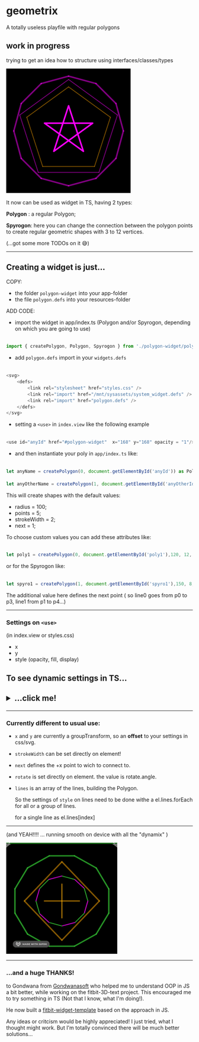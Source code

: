 # geometrix
A totally useless playfile with regular polygons
## work in progress
trying to get an idea how to structure using interfaces/classes/types  

![2022-04-20 12 36 21](polygon-widget.png)   

It now can be used as widget in TS, having 2 types:

**Polygon** : a regular Polygon;

**Spyrogon**: here you can change the connection between the polygon points to create regular geometric shapes with 3 to 12 vertices.

(...got some more TODOs on it 😅)


___
## Creating a widget is just... 
COPY:
* the folder `polygon-widget` into your app-folder
* the file `polygon.defs` into your resources-folder

ADD CODE:
* import the widget in app/index.ts (Polygon and/or Spyrogon, depending on which you are going to use)
```js  

import { createPolygon, Polygon, Spyrogon } from './polygon-widget/polygon-widget';

```
* add `polygon.defs` import in your `widgets.defs`



```js

<svg>
    <defs>
        <link rel="stylesheet" href="styles.css" />
        <link rel="import" href="/mnt/sysassets/system_widget.defs" />
        <link rel="import" href="polygon.defs" />
    </defs>
</svg>

```

* setting a `<use>` in `index.view` like the following example
```js

<use id="anyId" href="#polygon-widget"  x="168" y="168" opacity = "1"/>

```
* and then instantiate your poly in `app/index.ts` like:

``` js

let anyName = createPolygon(0, document.getElementById('anyId')) as Polygon;

let anyOtherName = createPolygon(1, document.getElementById('anyOtherId')) as Spyrogon;

```
This will create shapes with the default values:
* radius = 100;
* points = 5;
* strokeWidth = 2;
* next = 1;

To choose custom values you can add these attributes like:

```js

let poly1 = createPolygon(0, document.getElementById('poly1'),120, 12, 10) as Polygon;

```
or for the Spyrogon like:
```js

let spyro1 = createPolygon(1, document.getElementById('spyro1'),150, 8, 4, 3) as Spyrogon;

```
The additional value here defines the next point ( so line0 goes from p0 to p3, line1 from p1 to p4...)

___
### Settings on `<use>`
(in index.view or styles.css)
* x
* y
* style (opacity, fill, display)
<h2>To see dynamic settings in TS...<h2>
<details><summary>...click me! </summary><blockquote>


Element:
* radius 
* points
* strokeWidth
* next
* rotate
* x
* y

<details><summary>style </summary><blockquote>

* fill
* opacity
* display
 </blockquote></details>
 

<details><summary>scale </summary><blockquote>

* x
* y
</blockquote></details>


<details><summary>lines[index] </summary><blockquote>

* style 
    * fill
    * opacity
    * display
    * strokeWidth 
              

</blockquote></details>
</blockquote></details>

___
### Currently different to usual use:
* `x` and  `y` are currently a groupTransform, so an **offset** to your settings in css/svg.
* `strokeWidth` can be set directly on element!
* `next` defines the +x point to wich to connect to.
* `rotate` is set directly on element. the value is rotate.angle.  

* `lines` is an array of the lines, building the Polygon.

   So the settings of `style` on lines need to be done withe a el.lines.forEach for all or a group of lines.
   
   for a single line as el.lines[index]
___

(and YEAH!!!! ... running smooth on device with all the "dynamix" )


![dynamix](dynamix.gif)

___
### ...and a huge THANKS!
to Gondwana from [Gondwanasoft](https://github.com/gondwanasoft) who helped me to understand OOP in JS a bit better, while working on the fitbit-3D-text project. This encouraged me to try something in TS (Not that I know, what I'm doing!).

He now built a [fitbit-widget-template](https://github.com/gondwanasoft/fitbit-widget-template) based on the approach in JS.

Any ideas or critcism would be highly appreciated! I just tried, what I thought might work. But I'm totally convinced there will be much better solutions...





